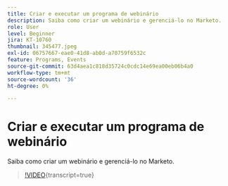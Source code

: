 ```yaml
---
title: Criar e executar um programa de webinário
description: Saiba como criar um webinário e gerenciá-lo no Marketo.
role: User
level: Beginner
jira: KT-10760
thumbnail: 345477.jpeg
exl-id: 06757667-eae0-41d8-ab0d-a70759f6532c
feature: Programs, Events
source-git-commit: 63d4aea1c818d35724c0cdc14e69ea00eb06b4a0
workflow-type: tm+mt
source-wordcount: '36'
ht-degree: 0%

---
```


# Criar e executar um programa de webinário

Saiba como criar um webinário e gerenciá-lo no Marketo.

>[!VIDEO](https://video.tv.adobe.com/v/345477/?quality=12&learn=on){transcript=true}
